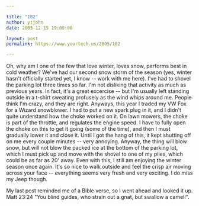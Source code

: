 ```yaml
---

title: "182"
author: ytjohn
date: 2005-12-15 19:00:00

layout: post
permalink: https://www.yourtech.us/2005/182

---
```

Oh, why am I one of the few that love winter, loves snow, performs best in cold weather?  We've had our second snow storm of the season (yes, winter hasn't officially started yet, I know -- work with me here).  I've had to shovel the parking lot three times so far.  I'm not disliking that activity as much as previous years.  In fact, it's a great excercise -- but I'm usually left standing outside in a t-shirt sweating profusely as the wind whips around me.  People think I'm crazy, and they are right.  Anyways, this year I traded my VW Fox for a Wizard snowblower.  I had to put a new spark plug in it, and I didn't quite understand how the choke worked on it.  On lawn mowers, the choke is part of the throttle, and regulates the engine speed.   I have to fully open the choke on this to get it going (some of the time), and then I must gradually lower it and close it.  Until I got the hang of this, it kept shutting off on me every couple minutes -- very annoying.  Anyway, the thing will blow snow, but will not blow the packed ice at the bottom of the parking lot, which I must pick up and move with the shovel to one of my piles, which could be as far as 20' away.  Even with this, I still am enjoying the winter season once again.  It's so nice to walk outside and feel the crisp air moving across your face -- everything seems very fresh and very exciting.  I do miss my Jeep though.

My last post reminded me of a Bible verse, so I  went ahead and looked it up.  Matt 23:24 "You blind guides, who strain out a gnat, but swallow a camel!".
